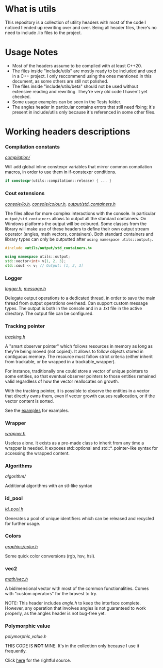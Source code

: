 # What is utils

This repository is a collection of utility headers with most of the code I noticed I ended up rewriting over and over. Being all header files, 
there's no need to include .lib files to the project.

# Usage Notes

 - Most of the headers assume to be compiled with at least C++20.
 - The files inside "include/utils" are mostly ready to be included and used in a C++ project. I only reccommend using the ones mentioned in this document, as some others are still not polished. 
 - The files inside "include/utils/beta" should not be used without extensive reading and rewriting. They're very old code I haven't yet checked.
 - Some usage examples can be seen in the Tests folder.
 - The angles header in particular contains errors that still need fixing; it's present in include/utils only because it's referenced in some other files.

# Working headers descriptions

### Compilation constants
[_compilation/_](https://github.com/Sephirothbahamut/CPP_Utilities/tree/master/include/utils/compilation)

Will add global inline constexpr variables that mirror common compilation macros, in order to use them in if-constexpr conditions.

```c++
if constexpr(utils::compilation::release) { ... }
```

### Cout extensions
_[console/io.h](https://github.com/Sephirothbahamut/CPP_Utilities/blob/master/include/utils/console/io.h), [console/colour.h](https://github.com/Sephirothbahamut/CPP_Utilities/blob/master/include/utils/console/colour.h), [output/std_containers.h](https://github.com/Sephirothbahamut/CPP_Utilities/blob/master/include/utils/output/containers.h)_

The files allow for more complex interactions with the console. 
In particular `output/std_containers` allows to output all the standard containers. On Windows platforms the output will be coloured.
Some classes from the library will make use of these headers to define their own output stream operator (angles, math vectors, containers).
Both standard containers and library types can only be outputted after `using namespace utils::output;`.

```c++
#include <utils/output/std_containers.h>

using namespace utils::output;
std::vector<int> v{1, 2, 3};
std::cout << v; // Output: [1, 2, 3]
```

### Logger
_[logger.h](https://github.com/Sephirothbahamut/CPP_Utilities/blob/master/include/utils/logging/logger.h), [message.h](https://github.com/Sephirothbahamut/CPP_Utilities/blob/master/include/utils/logging/message.h)_

Delegate output operations to a dedicated thread, in order to save the main thread from output operations overhead.
Can support custom message types.
The output is both in the console and in a .txt file in the active directory. The output file can be configured.

### Tracking pointer
_[tracking.h](https://github.com/Sephirothbahamut/CPP_Utilities/blob/master/include/utils/tracking.h)_

A "smart observer pointer" which follows resources in memory as long as they're being moved (not copied). It allows to follow objects stored in contiguous memory. 
The resource must follow strict criteria (either inherit from trackable, or be wrapped in a trackable_wrapper). 

For instance, traditionally one could store a vector of unique pointers to some entities, so that eventual observer pointers to those entities remained valid regardless of how the vector reallocates on growth.

With the tracking pointer, it is possible to observe the entities in a vector that directly owns them, even if vector growth causes reallocation, or if the vector content is sorted.

See the [examples](https://github.com/Sephirothbahamut/CPP_Utilities_project/blob/master/Examples/tracking_ptr.cpp) for examples.

### Wrapper
_[wrapper.h](https://github.com/Sephirothbahamut/CPP_Utilities/blob/master/include/utils/wrapper.h)_

Useless alone. It exists as a pre-made class to inherit from any time a wrapper is needed. 
It exposes std::optional and std::\*\_pointer-like syntax for accessing the wrapped content.

### Algorithms
_algorithm/_

Additional algorithms with an stl-like syntax

### id_pool
_[id_pool.h](https://github.com/Sephirothbahamut/CPP_Utilities/blob/master/include/utils/id_pool.h)_

Generates a pool of unique identifiers which can be released and recycled for further usage.

### Colors
_[graphics/color.h](https://github.com/Sephirothbahamut/CPP_Utilities/blob/master/include/utils/graphics/colour.h)_

Some quick color conversions (rgb, hsv, hsl).

### vec2
_[math/vec.h](https://github.com/Sephirothbahamut/CPP_Utilities/blob/master/include/utils/math/vec.h)_

A bidimensional vector with most of the common functionalities. Comes with "custom operators" for the bravest to try.

NOTE: This header includes _angle.h_ to keep the interface complete. However, any operation that involves angles is not guaranteed to work properly, as the angles header is not bug-free yet.

### Polymorphic value
_polymorphic_value.h_

THIS CODE IS __NOT__ MINE. It's in the collection only because I use it frequently.

Click [here](https://github.com/jbcoe/polymorphic_value) for the rightful source.
